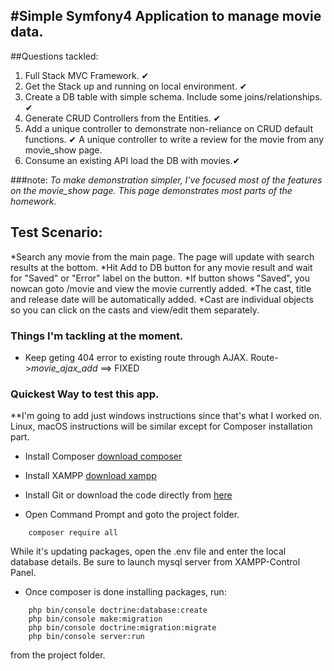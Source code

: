 #Simple Symfony4 Application to manage movie data.
----

##Questions tackled:

1. Full Stack MVC Framework. ✔
2. Get the Stack up and running on local environment. ✔
3. Create a DB table with simple schema. Include some joins/relationships. ✔
4. Generate CRUD Controllers from the Entities. ✔
5. Add a unique controller to demonstrate non-reliance on CRUD default functions. ✔
         A unique controller to write a review for the movie from any movie_show page. 
6. Consume an existing API load the DB with movies.✔

###note:
*To make demonstration simpler, I've focused most of the features on the movie_show page. This page demonstrates most parts of the homework.*

## Test Scenario:
*Search any movie from the main page. The page will update with search results at the bottom.
*Hit Add to DB button for any movie result and wait for "Saved" or "Error" label on the button.
*If button shows "Saved", you nowcan goto /movie and view the movie currently added. 
*The cast, title and release date will be automatically added.
*Cast are individual objects so you can click on the casts and view/edit them separately.

### Things I'm tackling at the moment.

* Keep geting 404 error to existing route through AJAX. Route->*movie_ajax_add* ==> FIXED


### Quickest Way to test this app.
**I'm going to add just windows instructions since that's what I worked on. Linux, macOS instructions will be similar except for Composer installation part.


* Install Composer
[download composer](https://getcomposer.org/doc/00-intro.md#installation-windows)

* Install XAMPP
[download xampp](https://www.apachefriends.org/download.html)

* Install Git or download the code directly from [here](https://github.com/arpanadhikari/mc_sp/archive/master.zip)

* Open Command Prompt and goto the project folder.
````   
    composer require all
````
While it's updating packages, open the .env file and enter the local database details. Be sure to launch mysql server from XAMPP-Control Panel.

* Once composer is done installing packages, run:
````
    php bin/console doctrine:database:create
    php bin/console make:migration
    php bin/console doctrine:migration:migrate
    php bin/console server:run
````
from the project folder.